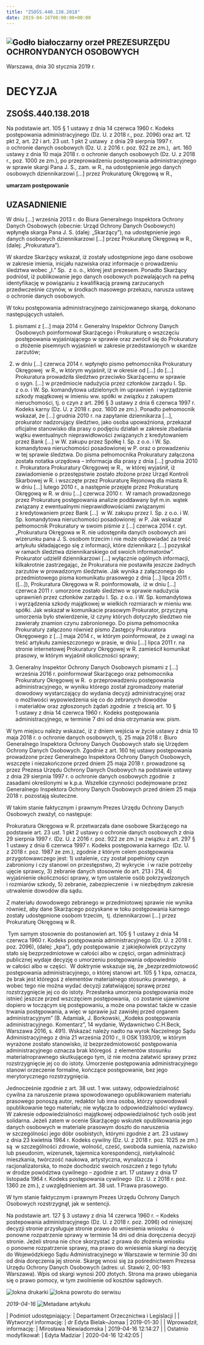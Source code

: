 ```yaml
---
title: "ZSOŚS.440.138.2018"
date: 2019-04-16T00:00:00+00:00
---
```



![Godło białoczarny orzeł](/bundles/app/img/orzeł2.png)
PREZESURZĘDU OCHRONYDANYCH OSOBOWYCH
------------------------------------




 Warszawa, dnia 30
 stycznia
 2019 r.
 


 DECYZJA
=========


ZSOŚS.440.138.2018
------------------


Na podstawie art. 105 § 1 ustawy z dnia 14 czerwca 1960 r. Kodeks postępowania administracyjnego (Dz. U. z 2018 r., poz. 2096) oraz art. 12 pkt 2, art. 22 i art. 23 ust. 1 pkt 2 ustawy  z dnia 29 sierpnia 1997 r. o ochronie danych osobowych (Dz. U. z 2016 r. poz. 922 ze zm.),  art. 160 ustawy z dnia 10 maja 2018 r. o ochronie danych osobowych (Dz. U. z 2018 r., poz. 1000 ze zm.), po przeprowadzeniu postępowania administracyjnego w sprawie skargi Pana J. S., zam. w R., na udostępnienie jego danych osobowych dziennikarzowi [...] przez Prokuraturę Okręgową w R.,  


**umarzam postępowanie**


**UZASADNIENIE**
----------------


W dniu […] września 2013 r. do Biura Generalnego Inspektora Ochrony Danych Osobowych (obecnie: Urząd Ochrony Danych Osobowych) wpłynęła skarga Pana J. S. (dalej: „Skarżący”), na udostępnienie jego danych osobowych dziennikarzowi [...] przez Prokuraturę Okręgową w R., (dalej: „Prokuratura”).


W skardze Skarżący wskazał, iż zostały udostępnione jego dane osobowe w zakresie imienia, inicjału nazwiska oraz informacje o prowadzeniu śledztwa wobec „I.” Sp.  z o. o., której jest prezesem. Ponadto Skarżący podniósł, iż publikowanie jego danych osobowych pozwalających na pełną identyfikację w powiązaniu z kwalifikacją prawną zarzucanych przedwcześnie czynów, w środkach masowego przekazu, narusza ustawę o ochronie danych osobowych. 


W toku postępowania administracyjnego zainicjowanego skargą, dokonano następujących ustaleń.


1) pismami z […] maja 2014 r. Generalny Inspektor Ochrony Danych Osobowych poinformował Skarżącego i Prokuraturę o wszczęciu postępowania wyjaśniającego w sprawie oraz zwrócił się do Prokuratury o złożenie pisemnych wyjaśnień w zakresie przedstawionych w skardze zarzutów;


2) w dniu […] czerwca 2014 r. wpłynęło pismo pełnomocnika Prokuratury Okręgowej  w R., w którym wyjaśnił, iż w okresie od […] do […] Prokuratura prowadziła śledztwo przeciwko Skarżącemu w sprawie o sygn. […] w przedmiocie nadużycia przez członków zarządu I. Sp. z o.o. i W. Sp. komandytowa udzielonych im uprawnień  i wyrządzenie szkody majątkowej w imieniu ww. spółki w związku z zakupem nieruchomości, tj. o czyn z art. 296 § 3 ustawy z dnia 6 czerwca 1997 r. Kodeks karny (Dz. U. z 2018 r. poz. 1600 ze zm.). Ponadto pełnomocnik wskazał, że […] grudnia 2010 r. na zapytanie dziennikarza [...], prokurator nadzorujący śledztwo, jako osoba upoważniona, przekazał oficjalne stanowisko dla prasy o podjęciu działań w zakresie zbadania wątku ewentualnych nieprawidłowości związanych z kredytowaniem przez Bank […] w W. zakupu przez Spółkę I. Sp. z o.o. i W. Sp. komandytowa nieruchomości posadowionej w P. oraz o prowadzeniu w tej sprawie śledztwa. Do pisma pełnomocnika Prokuratury załączona została notatka urzędowa – informacja dla prasy z dnia […] grudnia 2010 r. Prokuratora Prokuratury Okręgowej w R.,  w której wyjaśnił, iż zawiadomienie o przestępstwie zostało złożone przez Urząd Kontroli Skarbowej w R. i wszczęte przez Prokuraturę Rejonową dla miasta R. w dniu […] lutego 2010 r., a następnie przejęte przez Prokuraturę Okręgową w R. w dniu […] czerwca 2010 r.  W ramach prowadzonego przez Prokuraturę postępowania analizie poddawany był m.in. wątek związany z ewentualnymi nieprawidłowościami związanymi z kredytowaniem przez Bank […]  w W. zakupu przez I. Sp. z o.o. i W. Sp. komandytowa nieruchomości posadowionej  w P. Jak wskazał pełnomocnik Prokuratury w swoim piśmie z […] czerwca 2014 r. cyt. „Prokuratura Okręgowa w R. nie udostępniła danych osobowych ani wizerunku pana J. S. osobom trzecim i nie może odpowiadać za treść artykułu składającego się z informacji, które dziennikarz [...] pozyskał w ramach śledztwa dziennikarskiego od swoich informatorów”.  Prokurator udzielił dziennikarzowi [...] wyłącznie ogólnych informacji, kilkakrotnie zastrzegając, że Prokuratura nie postawiła jeszcze żadnych zarzutów w prowadzonym śledztwie. Jak wynika z załączonego do przedmiotowego pisma komunikatu prasowego z dnia […] lipca 2011 r. ([…]), Prokuratura Okręgowa w R. poinformowała,  iż w dniu […] czerwca 2011 r. umorzone zostało śledztwo w sprawie nadużycia uprawnień przez członków zarządu I. Sp. z o.o. i W. Sp. komandytowa i wyrządzenia szkody majątkowej w wielkich rozmiarach w mieniu ww. spółki. Jak wskazał w komunikacie prasowym Prokurator, przyczyną umorzenia było stwierdzenie, iż czyny których dotyczyło śledztwo nie zawierały znamion czynu zabronionego. Do pisma pełnomocnika Prokuratury załączono również pismo Zastępcy Prokuratora Okręgowego z […] maja 2014 r., w którym poinformował, że z uwagi na treść artykułu zamieszczonego w prasie, w dniu […] lipca 2011 r. na stronie internetowej Prokuratury Okręgowej w R. zamieścił komunikat prasowy, w którym wyjaśnił okoliczności sprawy;


3) Generalny Inspektor Ochrony Danych Osobowych pismami z […] września 2016 r. poinformował Skarżącego oraz pełnomocnika Prokuratury Okręgowej w R.  o przeprowadzeniu postępowania administracyjnego, w wyniku którego został zgromadzony materiał dowodowy wystarczający do wydania decyzji administracyjnej oraz o możliwości wypowiedzenia się co do zebranych dowodów i materiałów oraz zgłoszonych żądań zgodnie  z treścią art. 10 § 1 ustawy z dnia 14 czerwca 1960 r. Kodeks postępowania administracyjnego, w terminie 7 dni od dnia otrzymania ww. pism.


W tym miejscu należy wskazać, iż z dniem wejścia w życie ustawy z dnia 10 maja 2018 r. o ochronie danych osobowych, tj. 25 maja 2018 r. Biuro Generalnego Inspektora Ochrony Danych Osobowych stało się Urzędem Ochrony Danych Osobowych. Zgodnie z art. 160 tej ustawy postępowania prowadzone przez Generalnego Inspektora Ochrony Danych Osobowych, wszczęte i niezakończone przed dniem 25 maja 2018 r. prowadzone są przez Prezesa Urzędu Ochrony Danych Osobowych na podstawie ustawy z dnia 29 sierpnia 1997 r. o ochronie danych osobowych zgodnie  z zasadami określonymi w k.p.a. Wszelkie czynności podejmowane przez Generalnego Inspektora Ochrony Danych Osobowych przed dniem 25 maja 2018 r. pozostają skuteczne.


W takim stanie faktycznym i prawnym Prezes Urzędu Ochrony Danych Osobowych zważył, co następuje:  


Prokuratura Okręgowa w R. przetwarzała dane osobowe Skarżącego na podstawie art. 23 ust. 1 pkt 2 ustawy o ochronie danych osobowych z dnia 29 sierpnia 1997 r. (Dz. U. z 2016 r. poz. 922 ze zm.) w związku z art. 297 § 1 ustawy z dnia 6 czerwca 1997 r. Kodeks postępowania karnego  (Dz. U. z 2018 r. poz. 1987 ze zm.), zgodnie z którym celem postępowania przygotowawczego jest: 1) ustalenie, czy został popełniony czyn zabroniony i czy stanowi on przestępstwo, 2) wykrycie  i w razie potrzeby ujęcie sprawcy, 3) zebranie danych stosownie do art. 213 i 214, 4) wyjaśnienie okoliczności sprawy, w tym ustalenie osób pokrzywdzonych i rozmiarów szkody, 5) zebranie, zabezpieczenie  i w niezbędnym zakresie utrwalenie dowodów dla sądu.


Z materiału dowodowego zebranego w przedmiotowej sprawie nie wynika również, aby dane Skarżącego pozyskane w toku postępowania karnego zostały udostępnione osobom trzecim,  tj. dziennikarzowi [...] przez Prokuraturę Okręgową w R.


 Tym samym stosownie do postanowień art. 105 § 1 ustawy z dnia 14 czerwca 1960 r. Kodeks postępowania administracyjnego (Dz. U. z 2018 r. poz. 2096), (dalej: „kpa”), gdy postępowanie  z jakiejkolwiek przyczyny stało się bezprzedmiotowe w całości albo w części, organ administracji publicznej wydaje decyzję o umorzeniu postępowania odpowiednio w całości albo w części.  W doktrynie wskazuje się, że „bezprzedmiotowość postępowania administracyjnego, o której stanowi art. 105 § 1 kpa, oznacza, że brak jest któregoś z elementów materialnego stosunku prawnego,  a wobec tego nie można wydać decyzji załatwiającej sprawę przez rozstrzygnięcie jej co do istoty. Przesłanka umorzenia postępowania może istnieć jeszcze przed wszczęciem postępowania,  co zostanie ujawnione dopiero w toczącym się postępowaniu, a może ona powstać także w czasie trwania postępowania, a więc w sprawie już zawisłej przed organem administracyjnym” (B. Adamiak, J. Borkowski, „Kodeks postępowania administracyjnego. Komentarz”, 14 wydanie, Wydawnictwo C.H.Beck, Warszawa 2016, s. 491). Wskazać należy nadto na wyrok Naczelnego Sądu Administracyjnego z dnia 21 września 2010 r., II OSK 1393/09, w którym wyrażone zostało stanowisko, iż bezprzedmiotowość postępowania administracyjnego oznacza brak któregoś  z elementów stosunku materialnoprawnego skutkującego tym, iż nie można załatwić sprawy przez rozstrzygnięcie jej co do istoty. Umorzenie postępowania administracyjnego stanowi orzeczenie formalne, kończące postępowanie, bez jego merytorycznego rozstrzygnięcia.


Jednocześnie zgodnie z art. 38 ust. 1 ww. ustawy, odpowiedzialność cywilna za naruszenie prawa spowodowanego opublikowaniem materiału prasowego ponoszą autor, redaktor lub inna osoba, którzy spowodowali opublikowanie tego materiału; nie wyłącza to odpowiedzialności wydawcy. W zakresie odpowiedzialności majątkowej odpowiedzialność tych osób jest solidarna. Jeżeli zatem w ocenie Skarżącego wskutek opublikowania jego danych osobowych w materiale prasowym doszło do naruszenia w szczególności jego dóbr osobistych, którymi zgodnie z art. 23 ustawy z dnia 23 kwietnia 1964 r. Kodeks cywilny (Dz. U. z 2018 r. poz. 1025 ze zm.) są  w szczególności zdrowie, wolność, cześć, swoboda sumienia, nazwisko lub pseudonim, wizerunek, tajemnica korespondencji, nietykalność mieszkania, twórczość naukowa, artystyczna, wynalazcza  i racjonalizatorska, to może dochodzić swoich roszczeń z tego tytułu w drodze powództwa cywilnego – zgodnie z art. 17 ustawy z dnia 17 listopada 1964 r. Kodeks postępowania cywilnego  (Dz. U. z 2018 r. poz. 1360 ze zm.), z uwzględnieniem art. 38 ust. 1 Prawa prasowego.  


W tym stanie faktycznym i prawnym Prezes Urzędu Ochrony Danych Osobowych rozstrzygnął, jak w sentencji.


Na podstawie art. 127 § 3 ustawy z dnia 14 czerwca 1960 r. – Kodeks postepowania administracyjnego (Dz. U. z 2018 r. poz. 2096) od niniejszej decyzji stronie przysługuje stronie prawo do wniesienia wniosku  o ponowne rozpatrzenie sprawy w terminie 14 dni od dnia doręczenia decyzji stronie. Jeżeli strona nie chce skorzystać z prawa do złożenia wniosku o ponowne rozpatrzenie sprawy, ma prawo do wniesienia skargi na decyzję do Wojewódzkiego Sądu Administracyjnego w Warszawie w terminie 30 dni od dnia doręczenia jej stronie. Skargę wnosi się za pośrednictwem Prezesa Urzędu Ochrony Danych Osobowych (adres: ul. Stawki 2, 00-193 Warszawa). Wpis od skargi wynosi 200 złotych. Strona ma prawo ubiegania się o prawo pomocy, w tym zwolnienie od kosztów sądowych. 



![Iokna drukarki](/bundles/app/img/ico/print.svg "Kliknij aby zobaczyć wersję do wydruku.")
![Iokna powrotu do serwisu](/bundles/app/img/ico/back.svg "Kliknij aby wrócić do normalnej wersji serwisu.")


*2019-04-16*
![Metadane artykułu](/bundles/app/img/metadane-s3.png "Metadane artykułu")




| Podmiot udostępniający: | Departament Orzecznictwa i Legislacji |
| Wytworzył informację: | dr Edyta Bielak–Jomaa | 2019-01-30 |
| Wprowadził‚ informację: | Mirosława Niewiadomska | 2019-04-16 12:14:27 |
| Ostatnio modyfikował: | Edyta Madziar | 2020-04-16 12:42:05 |


